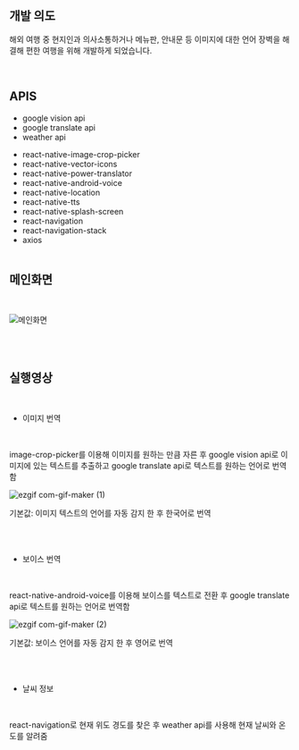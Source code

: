 ## 개발 의도
해외 여행 중 현지인과 의사소통하거나 메뉴판, 안내문 등 이미지에 대한 언어 장벽을 해결해 편한 여행을 위해 개발하게 되었습니다.

<br/>

## APIS 

* google vision api
* google translate api
* weather api
  
- react-native-image-crop-picker<br>
- react-native-vector-icons<br/>
- react-native-power-translator<br/>
- react-native-android-voice<br/>
- react-native-location<br/>
- react-native-tts<br/>
- react-native-splash-screen<br/>
- react-navigation<br/>
- react-navigation-stack<br/>
- axios<br/><br/>


## 메인화면
<br/>

![메인화면](https://user-images.githubusercontent.com/63515344/102211715-59e66080-3f17-11eb-8b81-87e45ba710fe.png)

<br/>
<br/>

## 실행영상
<br/>

- 이미지 번역
<br/>

image-crop-picker를 이용해 이미지를 원하는 만큼 자른 후 google vision api로 이미지에 있는 텍스트를 추출하고 google translate api로 텍스트를 원하는 언어로 번역함

 ![ezgif com-gif-maker (1)](https://user-images.githubusercontent.com/63515344/102209787-a3817c00-3f14-11eb-9f02-bd30cf3962ec.gif)

기본값: 이미지 텍스트의 언어를 자동 감지 한 후 한국어로 번역

<br/>
<br/>

- 보이스 번역
<br/>

react-native-android-voice를 이용해 보이스를 텍스트로 전환 후 google translate api로 텍스트를 원하는 언어로 번역함
  
 ![ezgif com-gif-maker (2)](https://user-images.githubusercontent.com/63515344/102211465-fe1bd780-3f16-11eb-9413-62d9d406820e.gif)


기본값: 보이스 언어를 자동 감지 한 후 영어로 번역

<br/>
<br/>

- 날씨 정보
<br/>

react-navigation로 현재 위도 경도를 찾은 후 weather api를 사용해 현재 날씨와 온도를 알려줌
